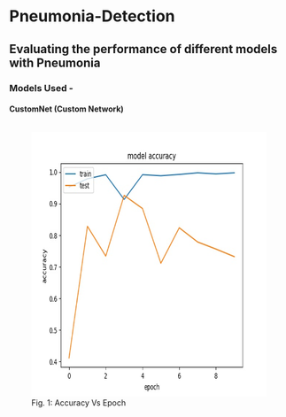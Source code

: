 # Pneumonia-Detection
## Evaluating the performance of different models with Pneumonia
### Models Used -
#### CustomNet (Custom Network)
<html>
<div class="row">
 <div class="column">
   <figure>
    <img width="640" height="478" src="https://github.com/yohan9655/Pneumonia-Detection/blob/master/graphs/InceptionAccVsEpoch.jpeg">
    <figcaption>Fig. 1: Accuracy Vs Epoch</figcaption>
  </figure>
 </div>
</div>
 </html>
